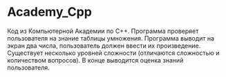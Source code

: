 # Academy_Cpp
Код из Компьютерной Академии по C++.
Программа проверяет пользователя на знание таблицы умножения.
Программа выводит на экран два числа, пользователь должен ввести их
произведение.
Существует несколько уровней сложности (отличаются сложностью и количеством вопросов).
В конце выводится оценка знаний пользователя.
